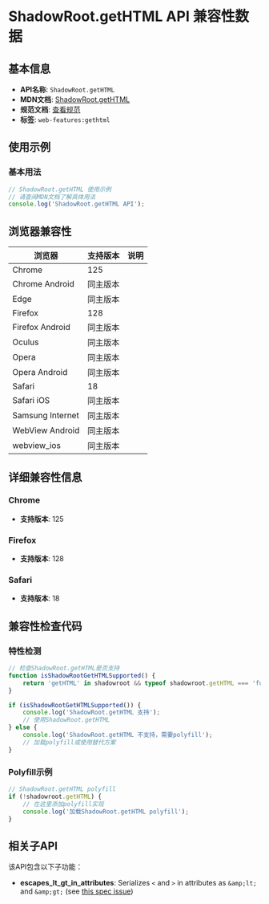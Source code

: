 # ShadowRoot.getHTML API 兼容性数据

## 基本信息

- **API名称**: `ShadowRoot.getHTML`
- **MDN文档**: [ShadowRoot.getHTML](https://developer.mozilla.org/docs/Web/API/ShadowRoot/getHTML)
- **规范文档**: [查看规范](https://html.spec.whatwg.org/multipage/dynamic-markup-insertion.html#dom-shadowroot-gethtml)
- **标签**: `web-features:gethtml`

## 使用示例

### 基本用法

```javascript
// ShadowRoot.getHTML 使用示例
// 请查阅MDN文档了解具体用法
console.log('ShadowRoot.getHTML API');
```

## 浏览器兼容性

| 浏览器 | 支持版本 | 说明 |
|--------|----------|------|
| Chrome | 125 |  |
| Chrome Android | 同主版本 |  |
| Edge | 同主版本 |  |
| Firefox | 128 |  |
| Firefox Android | 同主版本 |  |
| Oculus | 同主版本 |  |
| Opera | 同主版本 |  |
| Opera Android | 同主版本 |  |
| Safari | 18 |  |
| Safari iOS | 同主版本 |  |
| Samsung Internet | 同主版本 |  |
| WebView Android | 同主版本 |  |
| webview_ios | 同主版本 |  |

## 详细兼容性信息

### Chrome

- **支持版本**: 125

### Firefox

- **支持版本**: 128

### Safari

- **支持版本**: 18

## 兼容性检查代码

### 特性检测

```javascript
// 检查ShadowRoot.getHTML是否支持
function isShadowRootGetHTMLSupported() {
    return 'getHTML' in shadowroot && typeof shadowroot.getHTML === 'function';
}

if (isShadowRootGetHTMLSupported()) {
    console.log('ShadowRoot.getHTML 支持');
    // 使用ShadowRoot.getHTML
} else {
    console.log('ShadowRoot.getHTML 不支持，需要polyfill');
    // 加载polyfill或使用替代方案
}
```

### Polyfill示例

```javascript
// ShadowRoot.getHTML polyfill
if (!shadowroot.getHTML) {
    // 在这里添加polyfill实现
    console.log('加载ShadowRoot.getHTML polyfill');
}
```

## 相关子API

该API包含以下子功能：

- **escapes_lt_gt_in_attributes**: Serializes `<` and `>` in attributes as `&amp;lt;` and `&amp;gt;` (see [this spec issue](https://github.com/whatwg/html/issues/6235))

